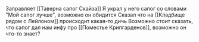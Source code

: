 Заправляет [[Таверна сапог Скайза]]
Я украл у него сапог со словами "Мой сапог лучше", возможно он обидится
Сказал что на [[Кладбище рядом с Лейлоном]] происходит какая-то дичь
Возможно стоит сказать, что сапог дал нам инфу про [[Поместье Крипгарденов]], возможно он что-то знает?